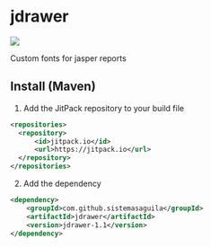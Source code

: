 ﻿# jdrawer

[![](https://jitpack.io/v/sistemasaguila/jdrawer.svg)](https://jitpack.io/#sistemasaguila/jdrawer)



Custom fonts for jasper reports


## Install (Maven)

1. Add the JitPack repository to your build file 

```xml
<repositories>
  <repository>
      <id>jitpack.io</id>
      <url>https://jitpack.io</url>
  </repository>
</repositories>
```

2. Add the dependency

```xml
<dependency>
    <groupId>com.github.sistemasaguila</groupId>
    <artifactId>jdrawer</artifactId>
    <version>jdrawer-1.1</version>
</dependency>
```

